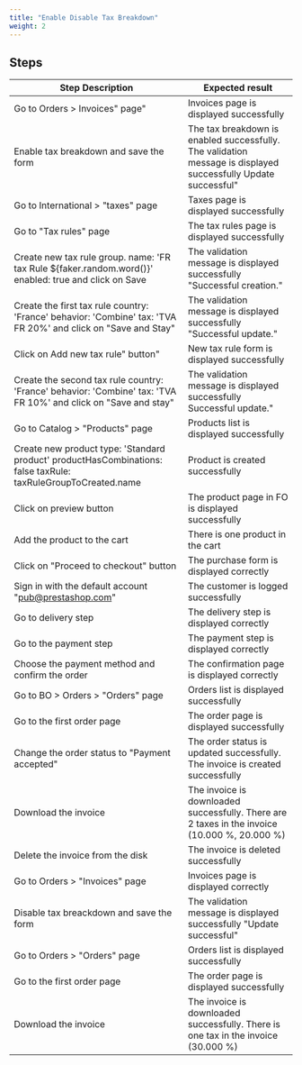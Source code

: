 ```yaml
---
title: "Enable Disable Tax Breakdown"
weight: 2
---
```

## Steps
| Step Description | Expected result |
| ----- | ----- |
| Go to Orders > Invoices" page" | Invoices page is displayed successfully |
| Enable tax breakdown and save the form | The tax breakdown is enabled successfully. The validation message is displayed successfully Update successful" |
| Go to International > "taxes" page | Taxes page is displayed successfully |
| Go to "Tax rules" page | The tax rules page is displayed successfully |
| Create new tax rule group. name: 'FR tax Rule ${faker.random.word()}' enabled: true and click on Save | The validation message is displayed successfully "Successful creation." |
| Create the first tax rule country: 'France' behavior: 'Combine' tax: 'TVA FR 20%' and click on "Save and Stay" | The validation message is displayed successfully "Successful update." |
| Click on Add new tax rule" button" | New tax rule form is displayed successfully |
| Create the second tax rule country: 'France' behavior: 'Combine' tax: 'TVA FR 10%' and click on "Save and stay" | The validation message is displayed successfully Successful update." |
| Go to Catalog > "Products" page | Products list is displayed successfully |
| Create new product type: 'Standard product' productHasCombinations: false taxRule: taxRuleGroupToCreated.name | Product is created successfully |
| Click on preview button | The product page in FO is displayed successfully |
| Add the product to the cart | There is one product in the cart |
| Click on "Proceed to checkout" button | The purchase form is displayed correctly |
| Sign in with the default account "pub@prestashop.com" | The customer is logged successfully |
| Go to delivery step | The delivery step is displayed correctly |
| Go to the payment step | The payment step is displayed correctly |
| Choose the payment method and confirm the order | The confirmation page is displayed correctly |
| Go to BO > Orders > "Orders" page | Orders list is displayed successfully |
| Go to the first order page | The order page is displayed successfully |
| Change the order status to "Payment accepted" | The order status is updated successfully. The invoice is created successfully |
| Download the invoice | The invoice is downloaded successfully. There are 2 taxes in the invoice (10.000 %, 20.000 %) |
| Delete the invoice from the disk | The invoice is deleted successfully |
| Go to Orders > "Invoices" page | Invoices page is displayed correctly |
| Disable tax breackdown and save the form | The validation message is displayed successfully "Update successful" |
| Go to Orders > "Orders" page | Orders list is displayed successfully |
| Go to the first order page | The order page is displayed successfully |
| Download the invoice | The invoice is downloaded successfully. There is one tax in the invoice (30.000 %) |
